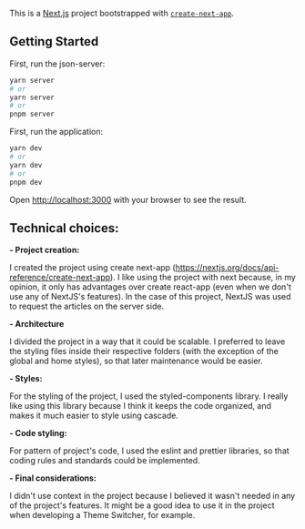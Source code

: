 This is a [Next.js](https://nextjs.org/) project bootstrapped with [`create-next-app`](https://github.com/vercel/next.js/tree/canary/packages/create-next-app).

## Getting Started

First, run the json-server:
```bash
yarn server
# or
yarn server
# or
pnpm server
```

First, run the application:

```bash
yarn dev
# or
yarn dev
# or
pnpm dev
```

Open [http://localhost:3000](http://localhost:3000) with your browser to see the result.


## Technical choices:

**- Project creation:**
  
  I created the project using create next-app (https://nextjs.org/docs/api-reference/create-next-app).
  I like using the project with next because, in my opinion, it only has advantages over create react-app (even when we don't use any of NextJS's features). In the case of this project, NextJS was used to request the articles on the server side.


**- Architecture**

  I divided the project in a way that it could be scalable. I preferred to leave the styling files inside their respective folders (with the exception of the global and home styles), so that later maintenance would be easier.


**- Styles:**

  For the styling of the project, I used the styled-components library. I really like using this library because I think it keeps the code organized, and makes it much easier to style using cascade.


**- Code styling:**

  For pattern of project's code, I used the eslint and prettier libraries, so that coding rules and standards could be implemented.


**- Final considerations:**

  I didn't use context in the project because I believed it wasn't needed in any of the project's features. It might be a good idea to use it in the project when developing a Theme Switcher, for example.
